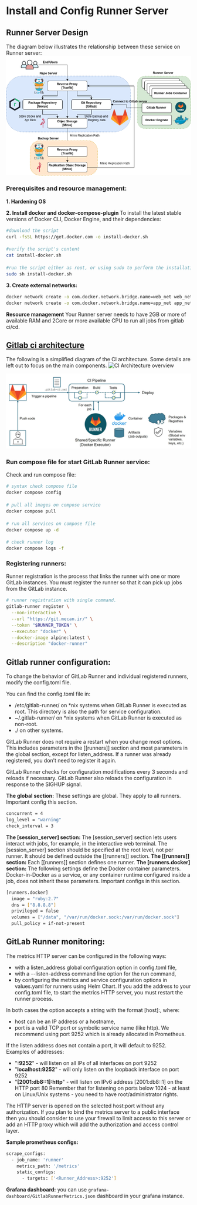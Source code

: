 # Install and Config Runner Server

## Runner Server Design

The diagram below illustrates the relationship between these service on Runner server:
![Architecture diagram for repository server](../../doc/Repo_Runner_Server_Design_V1.png)

### Prerequisites and resource management:

**1. Hardening OS**

**2. Install docker and docker-compose-plugin**
  To install the latest stable versions of Docker CLI, Docker Engine, and their dependencies:
```bash
#download the script
curl -fsSL https://get.docker.com -o install-docker.sh

#verify the script's content
cat install-docker.sh

#run the script either as root, or using sudo to perform the installation.
sudo sh install-docker.sh
```
**3. Create external networks:**
```bash
docker network create -o com.docker.network.bridge.name=web_net web_net
docker network create -o com.docker.network.bridge.name=app_net app_net
```

**Resource management**
Your Runner server needs to have 2GB or more of available RAM and 2Core or more available CPU to run all jobs from gitlab ci/cd.

## [Gitlab ci architecture](https://docs.gitlab.com/ee/development/cicd/#ci-architecture-overview)

The following is a simplified diagram of the CI architecture. Some details are left out to focus on the main components.
![CI Architecture overview](https://docs.gitlab.com/ee/development/cicd/img/ci_architecture.png)

![gitlab-ci-runner](../../images/runner-ci-gitlab.jpeg)

### Run compose file for start GitLab Runner service:
Check and run compose file:
```bash
# syntax check compose file
docker compose config

# pull all images on compose service
docker compose pull

# run all services on compose file
docker compose up -d

# check runner log
docker compose logs -f
```

### Registering runners:

Runner registration is the process that links the runner with one or more GitLab instances. You must register the runner so that it can pick up jobs from the GitLab instance.

```bash
# runner registration with single command.
gitlab-runner register \
  --non-interactive \
  --url "https://git.mecan.ir/" \
  --token "$RUNNER_TOKEN" \
  --executor "docker" \
  --docker-image alpine:latest \
  --description "docker-runner"
```

## Gitlab runner configuration:
To change the behavior of GitLab Runner and individual registered runners, modify the config.toml file.

You can find the config.toml file in:

- /etc/gitlab-runner/ on *nix systems when GitLab Runner is executed as root. This directory is also the path for service configuration.
- ~/.gitlab-runner/ on *nix systems when GitLab Runner is executed as non-root.
- ./ on other systems.

GitLab Runner does not require a restart when you change most options. This includes parameters in the [[runners]] section and most parameters in the global section, except for listen_address. If a runner was already registered, you don’t need to register it again.

GitLab Runner checks for configuration modifications every 3 seconds and reloads if necessary. GitLab Runner also reloads the configuration in response to the SIGHUP signal.

**The global section:** These settings are global. They apply to all runners.
Important config this section.
```bash
concurrent = 4
log_level = "warning"
check_interval = 3
```
**The [session_server] section:** The [session_server] section lets users interact with jobs, for example, in the interactive web terminal. The [session_server] section should be specified at the root level, not per runner. It should be defined outside the [[runners]] section.
**The [[runners]] section:** Each [[runners]] section defines one runner.
**The [runners.docker] section:** The following settings define the Docker container parameters. Docker-in-Docker as a service, or any container runtime configured inside a job, does not inherit these parameters.
Important configs in this section.
```bash
[runners.docker]
  image = "ruby:2.7"
  dns = ["8.8.8.8"]
  privileged = false
  volumes = ["/data", "/var/run/docker.sock:/var/run/docker.sock"]
  pull_policy = if-not-present
```

## GitLab Runner monitoring:
The metrics HTTP server can be configured in the following ways:
- with a listen_address global configuration option in config.toml file,
- with a --listen-address command line option for the run command,
- by configuring the metrics and service configuration options in values.yaml for runners using Helm Chart.
If you add the address to your config.toml file, to start the metrics HTTP server, you must restart the runner process.

In both cases the option accepts a string with the format [host]:<port>, where:

- host can be an IP address or a hostname,
- port is a valid TCP port or symbolic service name (like http). We recommend using port 9252 which is already allocated in Prometheus.

If the listen address does not contain a port, it will default to 9252.
Examples of addresses:
- "**:9252**" - will listen on all IPs of all interfaces on port 9252
- "**localhost:9252**" - will only listen on the loopback interface on port 9252
- "**[2001:db8::1]:http**" - will listen on IPv6 address [2001:db8::1] on the HTTP port 80
Remember that for listening on ports below 1024 - at least on Linux/Unix systems - you need to have root/administrator rights.

The HTTP server is opened on the selected host:port without any authorization. If you plan to bind the metrics server to a public interface then you should consider to use your firewall to limit access to this server or add an HTTP proxy which will add the authorization and access control layer.

**Sample prometheus configs:**
```bash
scrape_configs:
  - job_name: 'runner'
    metrics_path: '/metrics'
    static_configs:
      - targets: ['<Runner_Address>:9252']
```

**Grafana dashboard:** you can use `grafana-dashboard/GitlabRunnerMetrics.json` dashboard in your grafana instance.